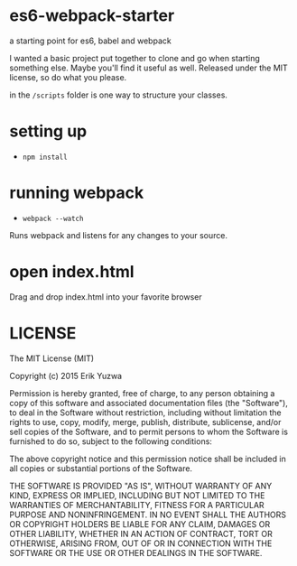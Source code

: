 # es6-webpack-starter
a starting point for es6, babel and webpack

I wanted a basic project put together to clone and go when starting something else. Maybe you'll find
it useful as well. Released under the MIT license, so do what you please.

in the `/scripts` folder is one way to structure your classes. 

# setting up

* `npm install`

# running webpack

* `webpack --watch`

Runs webpack and listens for any changes to your source.

# open index.html

Drag and drop index.html into your favorite browser

# LICENSE

The MIT License (MIT)

Copyright (c) 2015 Erik Yuzwa

Permission is hereby granted, free of charge, to any person obtaining a copy
of this software and associated documentation files (the "Software"), to deal
in the Software without restriction, including without limitation the rights
to use, copy, modify, merge, publish, distribute, sublicense, and/or sell
copies of the Software, and to permit persons to whom the Software is
furnished to do so, subject to the following conditions:

The above copyright notice and this permission notice shall be included in all
copies or substantial portions of the Software.

THE SOFTWARE IS PROVIDED "AS IS", WITHOUT WARRANTY OF ANY KIND, EXPRESS OR
IMPLIED, INCLUDING BUT NOT LIMITED TO THE WARRANTIES OF MERCHANTABILITY,
FITNESS FOR A PARTICULAR PURPOSE AND NONINFRINGEMENT. IN NO EVENT SHALL THE
AUTHORS OR COPYRIGHT HOLDERS BE LIABLE FOR ANY CLAIM, DAMAGES OR OTHER
LIABILITY, WHETHER IN AN ACTION OF CONTRACT, TORT OR OTHERWISE, ARISING FROM,
OUT OF OR IN CONNECTION WITH THE SOFTWARE OR THE USE OR OTHER DEALINGS IN THE
SOFTWARE.
